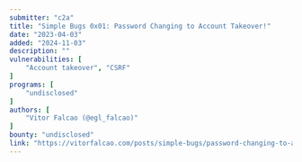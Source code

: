 ```yaml
---
submitter: "c2a"
title: "Simple Bugs 0x01: Password Changing to Account Takeover!"
date: "2023-04-03"
added: "2024-11-03"
description: ""
vulnerabilities: [
    "Account takeover", "CSRF"
]
programs: [
    "undisclosed"
]
authors: [
    "Vitor Falcao (@egl_falcao)"
]
bounty: "undisclosed"
link: "https://vitorfalcao.com/posts/simple-bugs/password-changing-to-ato/"
---
```




